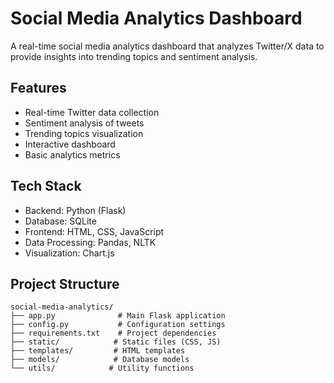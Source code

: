 # Social Media Analytics Dashboard

A real-time social media analytics dashboard that analyzes Twitter/X data to provide insights into trending topics and sentiment analysis.

## Features
- Real-time Twitter data collection
- Sentiment analysis of tweets
- Trending topics visualization
- Interactive dashboard
- Basic analytics metrics

## Tech Stack
- Backend: Python (Flask)
- Database: SQLite
- Frontend: HTML, CSS, JavaScript
- Data Processing: Pandas, NLTK
- Visualization: Chart.js


## Project Structure
```
social-media-analytics/
├── app.py              # Main Flask application
├── config.py           # Configuration settings
├── requirements.txt    # Project dependencies
├── static/            # Static files (CSS, JS)
├── templates/         # HTML templates
├── models/            # Database models
└── utils/            # Utility functions
```


